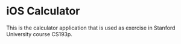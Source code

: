 # iOS Calculator

This is the calculator application that is used as exercise in Stanford University course CS193p.
